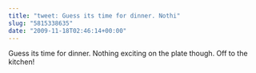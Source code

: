 ```yaml
---
title: "tweet: Guess its time for dinner. Nothi"
slug: "5815338635"
date: "2009-11-18T02:46:14+00:00"
---
```

Guess its time for dinner. Nothing exciting on the plate though. Off to the kitchen!